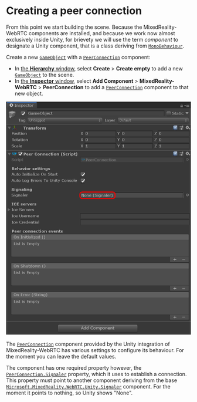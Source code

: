 # Creating a peer connection

From this point we start building the scene. Because the MixedReality-WebRTC components are installed, and because we work now almost exclusively inside Unity, for brievety we will use the term _component_ to designate a Unity component, that is a class deriving from [`MonoBehaviour`](https://docs.unity3d.com/ScriptReference/MonoBehaviour.html).

Create a new [`GameObject`](https://docs.unity3d.com/ScriptReference/GameObject.html) with a [`PeerConnection`](xref:Microsoft.MixedReality.WebRTC.Unity.PeerConnection) component:

- In [the **Hierarchy** window](https://docs.unity3d.com/Manual/Hierarchy.html), select **Create** > **Create empty** to add a new [`GameObject`](https://docs.unity3d.com/ScriptReference/GameObject.html) to the scene.
- In [the **Inspector** window](https://docs.unity3d.com/Manual/UsingTheInspector.html), select **Add Component** > **MixedReality-WebRTC** > **PeerConnection** to add a [`PeerConnection`](xref:Microsoft.MixedReality.WebRTC.Unity.PeerConnection) component to that new object.

![Create a new GameObject with a PeerConnection component](helloworld-unity-5.png)

The [`PeerConnection`](xref:Microsoft.MixedReality.WebRTC.Unity.PeerConnection) component provided by the Unity integration of MixedReality-WebRTC has various settings to configure its behaviour. For the moment you can leave the default values.

The component has one required property however, the [`PeerConnection.Signaler`](xref:Microsoft.MixedReality.WebRTC.Unity.PeerConnection.Signaler) property, which it uses to establish a connection. This property must point to another component deriving from the base [`Microsoft.MixedReality.WebRTC.Unity.Signaler`](xref:Microsoft.MixedReality.WebRTC.Unity.Signaler) component. For the moment it points to nothing, so Unity shows "None".
